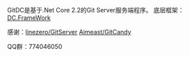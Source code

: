 GitDC是基于.Net Core 2.2的Git Server服务端程序。
底层框架：[DC.FrameWork](https://gitee.com/xingchensoft/DC.Framework/tree/develop)

感谢：[linezero/GitServer](https://github.com/linezero/GitServer)
     [Aimeast/GitCandy](https://github.com/Aimeast/GitCandy)

QQ群：774046050